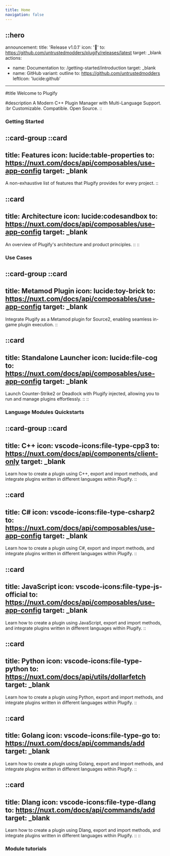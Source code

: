 ```yaml
---
title: Home
navigation: false
---
```


::hero
---
announcement:
  title: 'Release v1.0.1'
  icon: '🎉'
  to: https://github.com/untrustedmodders/plugify/releases/latest
  target: _blank
actions:
  - name: Documentation
    to: /getting-started/introduction
    target: _blank
  - name: GitHub
    variant: outline
    to: https://github.com/untrustedmodders
    leftIcon: 'lucide:github'
---

#title
Welcome to Plugify

#description
A Modern C++ Plugin Manager with Multi-Language Support. :br Customizable. Compatible. Open Source.
::

### Getting Started

::card-group
::card
---
title: Features
icon: lucide:table-properties
to: https://nuxt.com/docs/api/composables/use-app-config
target: _blank
---
A non-exhaustive list of features that Plugify provides for every project.
::

::card
---
title: Architecture
icon: lucide:codesandbox
to: https://nuxt.com/docs/api/composables/use-app-config
target: _blank
---
An overview of Plugify's architecture and product principles.
::
::

### Use Cases
::card-group
::card
---
title: Metamod Plugin
icon: lucide:toy-brick
to: https://nuxt.com/docs/api/composables/use-app-config
target: _blank
---
Integrate Plugify as a Metamod plugin for Source2, enabling seamless in-game plugin execution.
::

::card
---
title: Standalone Launcher
icon: lucide:file-cog
to: https://nuxt.com/docs/api/composables/use-app-config
target: _blank
---
Launch Counter-Strike2 or Deadlock with Plugify injected, allowing you to run and manage plugins effortlessly.
::
::

### Language Modules Quickstarts
::card-group
::card
---
title: C++
icon: vscode-icons:file-type-cpp3
to: https://nuxt.com/docs/api/components/client-only
target: _blank
---
Learn how to create a plugin using C++, export and import methods, and integrate plugins written in different languages within Plugify.
::

::card
---
title: C#
icon: vscode-icons:file-type-csharp2
to: https://nuxt.com/docs/api/composables/use-app-config
target: _blank
---
Learn how to create a plugin using C#, export and import methods, and integrate plugins written in different languages within Plugify.
::

::card
---
title: JavaScript
icon: vscode-icons:file-type-js-official
to: https://nuxt.com/docs/api/composables/use-app-config
target: _blank
---
Learn how to create a plugin using JavaScript, export and import methods, and integrate plugins written in different languages within Plugify.
::

::card
---
title: Python
icon: vscode-icons:file-type-python
to: https://nuxt.com/docs/api/utils/dollarfetch
target: _blank
---
Learn how to create a plugin using Python, export and import methods, and integrate plugins written in different languages within Plugify.
::

::card
---
title: Golang
icon: vscode-icons:file-type-go
to: https://nuxt.com/docs/api/commands/add
target: _blank
---
Learn how to create a plugin using Golang, export and import methods, and integrate plugins written in different languages within Plugify.
::

::card
---
title: Dlang
icon: vscode-icons:file-type-dlang
to: https://nuxt.com/docs/api/commands/add
target: _blank
---
Learn how to create a plugin using Dlang, export and import methods, and integrate plugins written in different languages within Plugify.
::
::


### Module tutorials